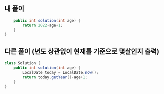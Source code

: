 ## 내 풀이
```java class Solution {
    public int solution(int age) {
        return 2022-age+1;
    }
}
```

## 다른 풀이 (년도 상관없이 현재를 기준으로 몇살인지 출력)
```java
class Solution {
    public int solution(int age) {
        LocalDate today = LocalDate.now();
        return today.getYear()-age+1;
    }
}
```
